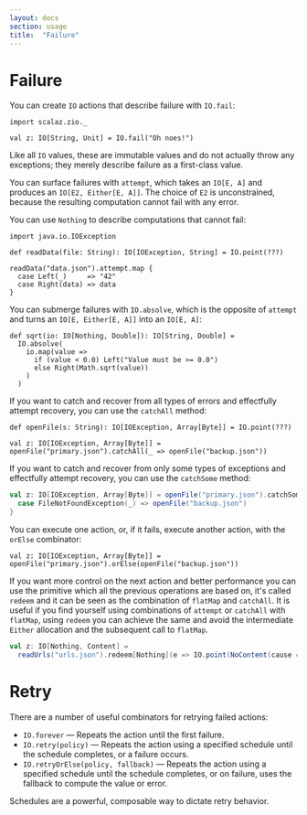 ```yaml
---
layout: docs
section: usage
title:  "Failure"
---
```


# Failure

You can create `IO` actions that describe failure with `IO.fail`:

```tut:silent
import scalaz.zio._

val z: IO[String, Unit] = IO.fail("Oh noes!")
```

Like all `IO` values, these are immutable values and do not actually throw any exceptions; they merely describe failure as a first-class value.

You can surface failures with `attempt`, which takes an `IO[E, A]` and produces an `IO[E2, Either[E, A]]`. The choice of `E2` is unconstrained, because the resulting computation cannot fail with any error.

You can use `Nothing` to describe computations that cannot fail:

```tut:invisible
import java.io.IOException

def readData(file: String): IO[IOException, String] = IO.point(???)
```

```tut:silent
readData("data.json").attempt.map {
  case Left(_)     => "42"
  case Right(data) => data
}
```

You can submerge failures with `IO.absolve`, which is the opposite of `attempt` and turns an `IO[E, Either[E, A]]` into an `IO[E, A]`:

```tut:silent
def sqrt(io: IO[Nothing, Double]): IO[String, Double] =
  IO.absolve(
    io.map(value =>
      if (value < 0.0) Left("Value must be >= 0.0")
      else Right(Math.sqrt(value))
    )
  )
```

If you want to catch and recover from all types of errors and effectfully attempt recovery, you can use the `catchAll` method:

```tut:invisible
def openFile(s: String): IO[IOException, Array[Byte]] = IO.point(???)
```

```tut:silent
val z: IO[IOException, Array[Byte]] = openFile("primary.json").catchAll(_ => openFile("backup.json"))
```

If you want to catch and recover from only some types of exceptions and effectfully attempt recovery, you can use the `catchSome` method:

<!-- https://github.com/scalaz/scalaz-zio/issues/164 -->
```scala
val z: IO[IOException, Array[Byte]] = openFile("primary.json").catchSome {
  case FileNotFoundException(_) => openFile("backup.json")
}
```

You can execute one action, or, if it fails, execute another action, with the `orElse` combinator:

```tut:silent
val z: IO[IOException, Array[Byte]] = openFile("primary.json").orElse(openFile("backup.json"))
```

If you want more control on the next action and better performance you can use the primitive which all the previous operations are based on, it's called `redeem` and it can be seen as the combination of `flatMap` and `catchAll`. It is useful if you find yourself using combinations of `attempt` or `catchAll` with `flatMap`, using `redeem` you can achieve the same and avoid the intermediate `Either` allocation and the subsequent call to `flatMap`.

<!-- Inventing APIs here -->
```scala
val z: IO[Nothing, Content] =
  readUrls("urls.json").redeem[Nothing](e => IO.point(NoContent(cause = e)))(fetchContent)
```

# Retry

There are a number of useful combinators for retrying failed actions:

 * `IO.forever` &mdash; Repeats the action until the first failure.
 * `IO.retry(policy)` &mdash; Repeats the action using a specified schedule until the schedule completes, or a failure occurs.
 * `IO.retryOrElse(policy, fallback)` &mdash; Repeats the action using a specified schedule until the schedule completes, or on failure, uses the fallback to compute the value or error.

Schedules are a powerful, composable way to dictate retry behavior.
